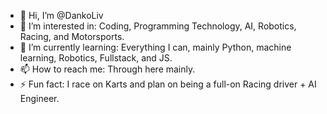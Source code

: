 - 👋 Hi, I’m @DankoLiv
- 👀 I’m interested in: Coding, Programming Technology, AI, Robotics, Racing, and Motorsports.
- 🌱 I’m currently learning: Everything I can, mainly Python, machine learning, Robotics, Fullstack, and JS.
- 📫 How to reach me: Through here mainly.
- ⚡ Fun fact: I race on Karts and plan on being a full-on Racing driver + AI Engineer.

